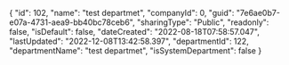 {
  "id": 102,
  "name": "test departmet",
  "companyId": 0,
  "guid": "7e6ae0b7-e07a-4731-aea9-bb40bc78ceb6",
  "sharingType": "Public",
  "readonly": false,
  "isDefault": false,
  "dateCreated": "2022-08-18T07:58:57.047",
  "lastUpdated": "2022-12-08T13:42:58.397",
  "departmentId": 122,
  "departmentName": "test departmet",
  "isSystemDepartment": false
}